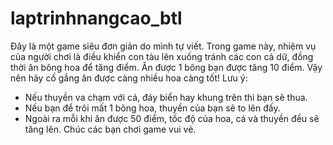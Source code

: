 # laptrinhnangcao_btl
Đây là một game siêu đơn giản do mình tự viết. 
Trong game này, nhiệm vụ của người chơi là điều khiển con tàu lên xuống tránh các con cá dữ, đồng thời ăn bông hoa để tăng điểm. Ăn được 1 bông bạn được tăng 10 điểm. Vậy nên hãy cố gắng ăn được càng nhiều hoa càng tốt!
Lưu ý:
  - Nếu thuyền va chạm với cá, đáy biển hay khung trên thì bạn sẽ thua.
  - Nếu bạn để trôi mất 1 bông hoa, thuyền của bạn sẽ to lên đấy.
  - Ngoài ra mỗi khi ăn được 50 điểm, tốc độ của hoa, cá và thuyền đều sẽ tăng lên.
Chúc các bạn chơi game vui vẻ.
